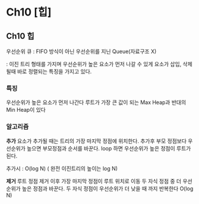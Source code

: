 # Ch10 [힙]

## Ch10 힙

우선순위 큐 : FIFO 방식이 아닌 우선순위를 지닌 Queue(자료구조 X)

: 이진 트리 형태를 가지며 우선순위가 높은 요소가 먼저 나갈 수 있게 요소가 삽입, 삭제될때 바로 정렬되는 특징을 가지고 있다.

### 특징

우선순위가 높은 요소가 먼저 나간다
루트가 가장 큰 값이 되는 Max Heap과 반대의 Min Heap이 있다

### 알고리즘

**추가**
요소가 추가될 때는 트리의 가장 마지막 정점에 위치한다.
추가후 부모 정점보다 우선순위가 높으면 부모정점과 순서를 바꾼다.
loop 하면 우선순위가 높은 정점이 루트가 된다.

추가시 : O(log N) ( 완전 이진트리의 높이는 log N)

**제거**
루트 정점 제거
이후 가장 마지막 정점이 루트 위치로 이동
두 자식 정점 중 더 우선순위가 높은 정점과 바꾼다.
두 자식 정점이 우선순위가 더 낮을 때 까지 반복한다
O(log N)
